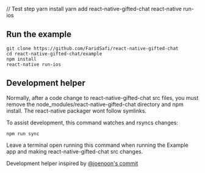 // Test step
yarn install
yarn add react-native-gifted-chat
react-native run-ios

## Run the example

```
git clone https://github.com/FaridSafi/react-native-gifted-chat
cd react-native-gifted-chat/example
npm install
react-native run-ios
```

## Development helper

Normally, after a code change to react-native-gifted-chat src files, you must remove the node_modules/react-native-gifted-chat directory and npm install. The react-native packager wont follow symlinks.

To assist development, this command watches and rsyncs changes:

```
npm run sync
```

Leave a terminal open running this command when running the Example app and making react-native-gifted-chat src changes.


Development helper inspired by [@joenoon's commit](https://github.com/aksonov/react-native-router-flux/commit/ba85007a36b1d317e9114b9cd46086f4aba9d142)
